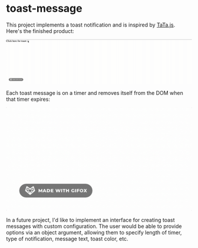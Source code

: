 # toast-message
This project implements a toast notification and is inspired by [TaTa.js](https://www.cssscript.com/demo/toast-prompt-tata/). Here's the finished product:

![](assets/0.gif)

Each toast message is on a timer and removes itself from the DOM when that timer expires:

![](assets/1.gif)

In a future project, I'd like to implement an interface for creating toast messages with custom configuration. The user would be able to provide options via an object argument, allowing them to specify length of timer, type of notification, message text, toast color, etc.
